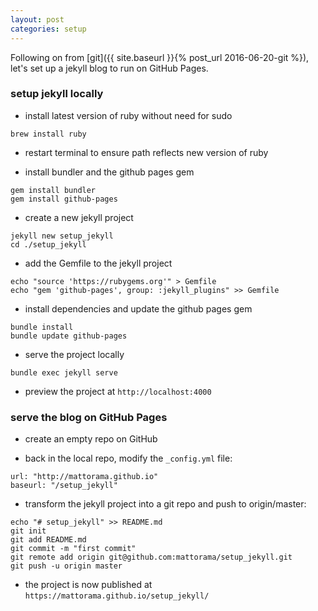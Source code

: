 ```yaml
---
layout: post
categories: setup
---
```

Following on from [git]({{ site.baseurl }}{% post_url 2016-06-20-git %}), let's set up a jekyll blog to run on GitHub Pages.

### setup jekyll locally

* install latest version of ruby without need for sudo

```
brew install ruby
```
* restart terminal to ensure path reflects new version of ruby

* install bundler and the github pages gem

```
gem install bundler
gem install github-pages
```

* create a new jekyll project

```
jekyll new setup_jekyll
cd ./setup_jekyll
```

* add the Gemfile to the jekyll project

```
echo "source 'https://rubygems.org'" > Gemfile
echo "gem 'github-pages', group: :jekyll_plugins" >> Gemfile
```

* install dependencies and update the github pages gem

```
bundle install
bundle update github-pages
```

* serve the project locally

```
bundle exec jekyll serve
```

* preview the project at ```http://localhost:4000```

### serve the blog on GitHub Pages

* create an empty repo on GitHub

* back in the local repo, modify the ```_config.yml``` file:

```
url: "http://mattorama.github.io"
baseurl: "/setup_jekyll"
```

* transform the jekyll project into a git repo and push to origin/master:

```
echo "# setup_jekyll" >> README.md
git init
git add README.md
git commit -m "first commit"
git remote add origin git@github.com:mattorama/setup_jekyll.git
git push -u origin master
```

* the project is now published at ```https://mattorama.github.io/setup_jekyll/```
